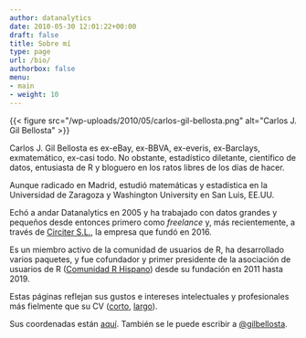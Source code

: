 ```yaml
---
author: datanalytics
date: 2010-05-30 12:01:22+00:00
draft: false
title: Sobre mí
type: page
url: /bio/
authorbox: false
menu:
- main
- weight: 10
---
```


{{< figure src="/wp-uploads/2010/05/carlos-gil-bellosta.png" alt="Carlos J. Gil Bellosta" >}}

Carlos J. Gil Bellosta es ex-eBay, ex-BBVA, ex-everis, ex-Barclays, exmatemático, ex-casi todo. No obstante, estadístico diletante, científico de datos, entusiasta de R y bloguero en los ratos libres de los días de hacer.

Aunque radicado en Madrid, estudió matemáticas y estadística en la Universidad de Zaragoza y Washington University en San Luis, EE.UU.

Echó a andar Datanalytics en 2005 y ha trabajado con datos grandes y pequeños desde entonces primero como _freelance_ y, más recientemente, a través de [Circiter S.L.](http://circiter.es), la empresa que fundó en 2016.

Es un miembro activo de la comunidad de usuarios de R, ha desarrollado varios paquetes, y fue cofundador y primer presidente de la asociación de usuarios de R ([Comunidad R Hispano](http://r-es.org)) desde su fundación en 2011 hasta 2019.

Estas páginas reflejan sus gustos e intereses intelectuales y profesionales más fielmente que su CV ([corto](../uploads/cv_gil_bellosta_es.pdf), [largo](../uploads/cv_gil_bellosta_en.pdf)).

Sus coordenadas están [aquí](https://www.google.ch/search?q=gil+bellosta). También se le puede escribir a [@gilbellosta](https://twitter.com/gilbellosta).
